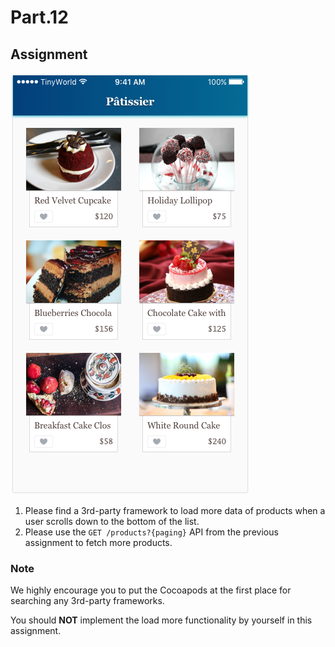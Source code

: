 # Part.12

## Assignment

![Controller/Product List/Normal/Products Without Tab Bar](../../../resources/images/controller/product-list/normal/products-without-tab-bar.png)

1. Please find a 3rd-party framework to load more data of products when a user scrolls down to the bottom of the list.
2. Please use the `GET /products?{paging}` API from the previous assignment to fetch more products.

### Note

We highly encourage you to put the Cocoapods at the first place for searching any 3rd-party frameworks.

You should **NOT** implement the load more functionality by yourself in this assignment.